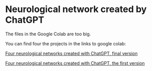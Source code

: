 # Neurological network created by ChatGPT

The files in the Google Colab are too big.

You can find four the projects in the links to google colab:

[Four neurological networks created with ChatGPT, final version](https://colab.research.google.com/drive/13pKFzPIeqbolvlJFWTXUGDOAAXW4vcJI?usp=sharing)


[Four neurological networks created with ChatGPT, the first version](https://colab.research.google.com/drive/17yGWyENQrouVww9RxeHnIwtPpopx5hB6?usp=sharing)





